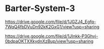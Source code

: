 # Barter-System-3
https://drive.google.com/file/d/1JGZJ4_Egfq-7WqQ4fbDVuDn92kK2GxG1/view?usp=sharing

https://drive.google.com/file/d/1JInkk-P3Ghvj-0bdpaOKTXXkydnXzBup/view?usp=sharing
